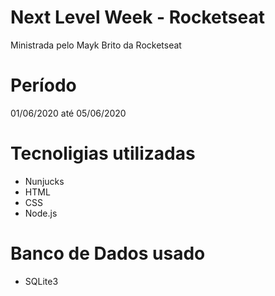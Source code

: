 # Next Level Week - Rocketseat
Ministrada pelo Mayk Brito da Rocketseat
# Período
01/06/2020 até 05/06/2020
# Tecnoligias utilizadas
- Nunjucks
- HTML
- CSS
- Node.js
# Banco de Dados usado
- SQLite3
